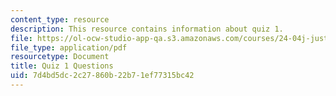 ```yaml
---
content_type: resource
description: This resource contains information about quiz 1.
file: https://ol-ocw-studio-app-qa.s3.amazonaws.com/courses/24-04j-justice-spring-2012/7d4bd5dc2c27860b22b71ef77315bc42_MIT24_04JS12_quiz1.pdf
file_type: application/pdf
resourcetype: Document
title: Quiz 1 Questions
uid: 7d4bd5dc-2c27-860b-22b7-1ef77315bc42
---
```

